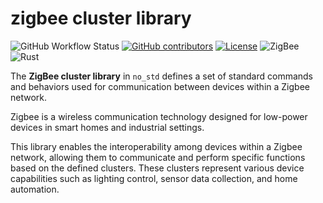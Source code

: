 # zigbee cluster library

![GitHub Workflow Status](https://img.shields.io/github/actions/workflow/status/thebino/zigbee-cluster-library/ci.yaml?style=for-the-badge)
[![GitHub contributors](https://img.shields.io/github/contributors/thebino/zigbee-cluster-library?color=success&style=for-the-badge)](https://github.com/thebino/zigbee-cluster-library/graphs/contributors)
[![License](https://img.shields.io/github/license/thebino/zigbee-cluster-library?style=for-the-badge)](./LICENSE.md)
![ZigBee](https://img.shields.io/badge/zigbee-22.1.0-blue?color=4285F4&logo=zigbee&style=for-the-badge)
![Rust](https://img.shields.io/badge/rust-2018-orange?color=E45928&logo=rust&style=for-the-badge)

The **ZigBee cluster library** in `no_std` defines a set of standard commands and behaviors used for communication between
devices within a Zigbee network.

Zigbee is a wireless communication technology designed for low-power devices in smart homes and industrial settings. 

This library enables the interoperability among devices within a Zigbee network, allowing them to communicate and 
perform specific functions based on the defined clusters. 
These clusters represent various device capabilities such as lighting control, sensor data collection, and home automation.

